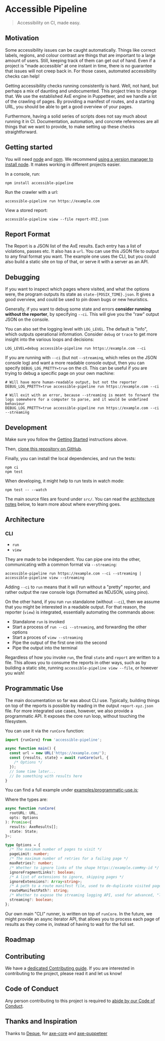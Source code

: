 # Accessible Pipeline

> Accessibility on CI, made easy.

## Motivation

Some accessibility issues can be caught automatically. Things like correct labels, regions, and colour contrast are things that are important to a large amount of users. Still, keeping track of them can get out of hand. Even if a project is "made accessible" at one instant in time, there is no guarantee that issues will not creep back in. For those cases, automated accessibility checks can help!

Getting accessibility checks running consistently is hard. Well, not hard, but perhaps a mix of daunting and undocumented.
This project tries to change that. We use the established AxE engine in Puppetteer, and we handle a lot of the crawling of pages. By providing a manifest of routes, and a starting URL, you should be able to get a good overview of your pages.

Furthermore, having a solid series of scripts does not say much about running it in CI. Documentation, automation, and concrete references are all things that we want to provide, to make setting up these checks straightforward.

## Getting started

You will need [node](https://nodejs.org/en/) and [npm](https://docs.npmjs.com/downloading-and-installing-node-js-and-npm).
We recommend [using a version manager to install node](https://docs.npmjs.com/downloading-and-installing-node-js-and-npm#using-a-node-version-manager-to-install-nodejs-and-npm). It makes working in different projects easier.

In a console, run:

```shell
npm install accessible-pipeline
```

Run the crawler with a url:

```shell
accessible-pipeline run https://example.com
```

View a stored report:

```shell
accessible-pipeline view --file report-XYZ.json
```

## Report Format

The Report is a JSON list of the AxE results. Each entry has a list of violations, passes etc. It also has a `url`.
You can use this JSON file to output to any final format you want. The example one uses the CLI, but you could also build a static site on top of that, or serve it with a server as an API.

## Debugging

If you want to inspect which pages where visited, and what the options were, the program outputs its state as `state-{POSIX_TIME}.json`. It gives a good overview, and could be used to pin down bugs or new heuristics.

Generally, if you want to debug some state and errors **consider running without the reporter**, by specifying `--ci`. This will give you the "raw" output JSON on the console.

You can also set the logging level with `LOG_LEVEL`. The default is "info", which outputs operational information. Consider `debug` or `trace` to get more insight into the various loops and decisions:

```shell
LOG_LEVEL=debug accessible-pipeline run https://example.com --ci
```

If you are running with `--ci` (but not `--streaming`, which relies on the JSON console log) and want a more readable console output, then you can specify `DEBUG_LOG_PRETTY=true` on the cli.
This can be useful if you are trying to debug a specific page on your own machine:

```shell
# Will have more human-readable output, but not the reporter
DEBUG_LOG_PRETTY=true accessible-pipeline run https://example.com --ci

# Will exit with an error, because --streaming is meant to forward the logs somewhere for a computer to parse, and it would be undefined behaviour
DEBUG_LOG_PRETTY=true accessible-pipeline run https://example.com --ci --streaming
```

## Development

Make sure you follow the [Getting Started](#getting-started) instructions above.

Then, [clone this repository on GitHub](https://help.github.com/en/articles/cloning-a-repository).

Finally, you can install the local dependencies, and run the tests:

```shell
npm ci
npm test
```

When developing, it might help to run tests in watch mode:

```shell
npm test -- --watch
```

The main source files are found under `src/`. You can read the [architecture notes](#architeture) below, to learn more about where everything goes.

## Architecture

### CLI

- `run`
- `view`

They are made to be independent.
You can pipe one into the other, communicating with a common format via `--streaming`:

```shell
accessible-pipeline run https://example.com --ci --streaming | accessible-pipeline view --streaming
```

Adding `--ci` to `run` means that it will run without a "pretty" reporter, and rather output the raw console logs (formatted as NDJSON, using pino).

On the other hand, if you run `run` standalone (without `--ci`), then we assume that you might be interested in a readable output. For that reason, the reporter (`view`) is integrated, essentially automating the commands above:

- Standalone `run` is invoked
- Start a process of `run --ci --streaming`, and forwarding the other options
- Start a proces of `view --streaming`
- Pipe the output of the first one into the second
- Pipe the output into the terminal

Regardless of how you invoke `run`, the final `state` and `report` are written to a file.
This allows you to consume the reports in other ways, such as by building a static site, running `accessible-pipeline view --file`, or however you wish!

## Programmatic Use

The main documentation so far was about CLI use.
Typically, building things on top of the reports is possible by reading in the output `report-xyz.json` file.
For more integrated use cases, however, we also provide a programmatic API.
It exposes the core run loop, without touching the filesystem.

You can use it via the `runCore` function:

```js
import {runCore} from 'accessible-pipeline';

async function main() {
  const url = new URL('https://example.com/');
  const {results, state} = await runCore(url, {
    /* Options */
  });
  // Some time later...
  // Do something with results here
}
```

You can find a full example under [examples/programmatic-use.js](./examples/programmatic-use.js);

Where the types are:

```ts
async function runCore(
  rootURL: URL,
  opts: Options
): Promise<{
  results: AxeResults[];
  state: State;
}>;

type Options = {
  /* The maximum number of pages to visit */
  pageLimit: number;
  /* The maximum number of retries for a failing page */
  maxRetries?: number;
  /* Whether to ignore links of the shape https://example.com#my-id */
  ignoreFragmentLinks?: boolean;
  /* A list of extensions to ignore, skipping pages */
  ignoreExtensions?: Array<string>;
  /* A path to a route manifest file, used to de-duplicate visited pages and routes */
  routeManifestPath?: string;
  /* Whether to expose the streaming logging API, used for advanced, "live" reporters */
  streaming?: boolean;
};
```

Our own main "CLI" runner, is written on top of `runCore`.
In the future, we might provide an async iterator API, that allows you to process each page of results as they come in, instead of having to wait for the full set.

## Roadmap

## Contributing

We have a [dedicated Contributing guide](/CONTRIBUTING.md). If you are interested in contributing to the project, please read it and let us know!

## Code of Conduct

Any person contributing to this project is required to [abide by our Code of Conduct](/CODE_OF_CONDUCT.md).

## Thanks and Inspiration

Thanks to [Deque](https://www.deque.com), for [axe-core](https://github.com/dequelabs/axe-core) and [axe-puppeteer](https://github.com/dequelabs/axe-puppeteer)

